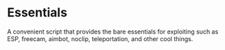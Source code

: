 # Essentials
A convenient script that provides the bare essentials for exploiting such as ESP, freecam, aimbot, noclip, teleportation, and other cool things.
